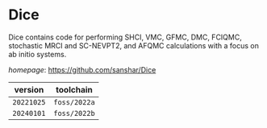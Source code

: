 # Dice

Dice contains code for performing SHCI, VMC, GFMC, DMC, FCIQMC, stochastic MRCI and SC-NEVPT2, and AFQMC calculations with a focus on ab initio systems.

*homepage*: <https://github.com/sanshar/Dice>

version | toolchain
--------|----------
``20221025`` | ``foss/2022a``
``20240101`` | ``foss/2022b``
